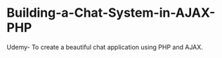 # Building-a-Chat-System-in-AJAX-PHP
Udemy- To create a beautiful chat application using PHP and AJAX. 
